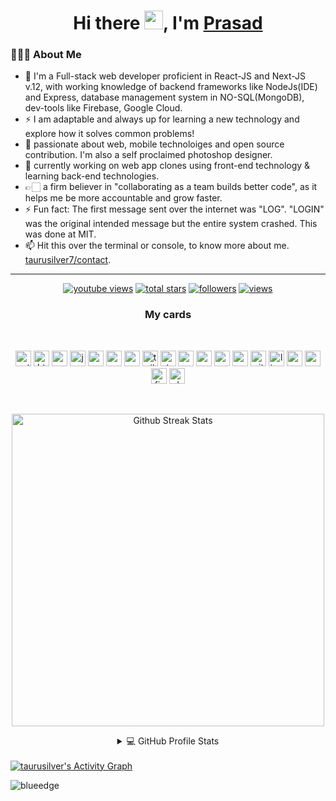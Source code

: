 <h1 align="center">Hi there <img src="https://raw.githubusercontent.com/iampavangandhi/iampavangandhi/master/gifs/Hi.gif" width="30px">, I'm  <a href="https://taurusilver7.github.io/profile/">Prasad</a></h1>

<h3> 👨🏻‍💻 About Me </h3>

- 📍 I'm a Full-stack web developer proficient in React-JS and Next-JS v.12,
    with working knowledge of backend frameworks like NodeJs(IDE) and Express, database management system in NO-SQL(MongoDB),
    dev-tools like Firebase, Google Cloud.
- ⚡ I am adaptable and always up for learning a new technology and explore how it solves common problems!
- 🔭 passionate about web, mobile technoloiges and open source contribution. I'm also a self proclaimed photoshop designer.
- 🌱 currently working on web app clones using front-end technology & learning back-end technologies. 
- 👉🏻 a firm believer in "collaborating as a team builds better code", as it helps me be more accountable and grow faster. 
- ⚡ Fun fact: The first message sent over the internet was "LOG". "LOGIN" was the original intended message but the entire system crashed. This was done at MIT.
- 📫 Hit this over the terminal or console, to know more about me. [taurusilver7/contact](https://taurusilver7.github.io/portfolio/#contact).
<hr>

<!-- Social badges section -->
<!-- Badges with custom icons - https://github.com/DenverCoder1/custom-icon-badges -->
<!-- YouTube stats - https://github.com/DenverCoder1/github-readme-youtube-stats -->
<!-- View counter - https://github.com/DenverCoder1/Simple-View-Counter -->
<!-- Star counter - https://github.com/idealclover/GitHub-Star-Counter -->
<p align="center">
<!--   <a href="https://www.youtube.com/c/DevProTips?sub_confirmation=1">
    <img alt="youtube subscribers" title="Subscribe to my YouTube channel" src="https://custom-icon-badges.herokuapp.com/youtube/channel/subscribers/UCipSxT7a3rn81vGLw9lqRkg?color=%23E05D44&label=SUBSCRIBE&logo=video&logoColor=white&style=for-the-badge&labelColor=CE4630"/></a>  -->
    
  <a href="https://www.youtube.com/c/DevProTips">
    <img alt="youtube views" title="YouTube views" src="https://custom-icon-badges.herokuapp.com/youtube/channel/views/UCipSxT7a3rn81vGLw9lqRkg?color=%23E1AD0E&logo=video&logoColor=white&style=for-the-badge&labelColor=C79600"/></a> 
  <a href="https://github.com/taurusilver7?tab=repositories&sort=stargazers">
    <img alt="total stars" title="Total stars on GitHub" src="https://custom-icon-badges.herokuapp.com/badge/dynamic/json?logo=star&color=55960c&labelColor=488207&label=Stars&style=for-the-badge&query=%24.stars&url=https://api.github-star-counter.workers.dev/user/taurusilver7"/></a>
  <a href="https://github.com/DenverCoder1?tab=followers">
    <img alt="followers" title="Follow me on Github" src="https://custom-icon-badges.herokuapp.com/github/followers/taurusilver7?color=236ad3&labelColor=1155ba&style=for-the-badge&logo=person-add&label=Follow&logoColor=white"/></a>
  <a href="https://github.com/taurusilver7/Simple-View-Counter">
    <img alt="views" title="GitHub profile views" src="https://freshidea.com/jonah/app/DenverCoder1-profile-views"/></a>
</p>

<h3 align="center">My cards</h3>
<br>

<p align="center">
<img src="https://img.shields.io/badge/Python-FFD43B?style=for-the-badge&logo=python&logoColor=white" alt=python height="25" />
<img src="https://img.shields.io/badge/HTML5-E34F26?style=for-the-badge&logo=html5&logoColor=white" alt=html5 height="25"/>
<img src="https://img.shields.io/badge/CSS3-1572B6?style=for-the-badge&logo=css3&logoColor=white" alt=css3 height="25"/>
<img src="https://img.shields.io/badge/JavaScript-323330?style=for-the-badge&logo=javascript&logoColor=F7DF1E" alt=javascript height="25"/>
<img src="https://img.shields.io/badge/React-20232A?style=for-the-badge&logo=react&logoColor=61DAFB" alt=react height="25"/>
<img src="https://img.shields.io/badge/next.js-000000?style=for-the-badge&logo=nextdotjs&logoColor=white" alt=next height="25"/>
<img src="https://img.shields.io/badge/Sass-CC6699?style=for-the-badge&logo=sass&logoColor=white" alt=sass height="25" />
<img src="https://img.shields.io/badge/Tailwind_CSS-38B2AC?style=for-the-badge&logo=tailwind-css&logoColor=white" alt=tailwind height="25"/>
<img src="https://img.shields.io/badge/styled--components-DB7093?style=for-the-badge&logo=styled-components&logoColor=white" alt="styled-components" height="25" />
<img src="https://img.shields.io/badge/Node.js-339933?style=for-the-badge&logo=nodedotjs&logoColor=white" alt=nodejs height="25"/>
<img src="https://img.shields.io/badge/MongoDB-4EA94B?style=for-the-badge&logo=mongodb&logoColor=white" alt=mongodb height="25"/>
<img src="https://img.shields.io/badge/Express.js-000000?style=for-the-badge&logo=express&logoColor=white" alt=express height="25"/>
<img src="https://img.shields.io/badge/MySQL-005C84?style=for-the-badge&logo=mysql&logoColor=white" alt=express height="25"/>
<img src="https://img.shields.io/badge/Git-F05032?style=for-the-badge&logo=git&logoColor=white" alt=git height="25"/>
<img src="https://img.shields.io/badge/Linux-FCC624?style=for-the-badge&logo=linux&logoColor=black" alt=linux height="25"/>
<img src="https://img.shields.io/badge/Vercel-000000?style=for-the-badge&logo=vercel&logoColor=white" alt="vercel" height="25" />
<img src="https://img.shields.io/badge/Visual_Studio_Code-0078D4?style=for-the-badge&logo=visual%20studio%20code&logoColor=white" alt="vs-code" height="25" />
<img src="https://img.shields.io/badge/firebase-ffca28?style=for-the-badge&logo=firebase&logoColor=black" alt="firebase" height="25" />
<img src="https://img.shields.io/badge/Adobe-Photoshop-31A8FF?style=for-the-badge&logo=Adobe-Photoshop&labelColor=0a446b&logoWidth=15" alt="photoshop" height="25" />
</p>
<br/>
<p align="center">
    <a href="https://github.com/taurusilver7">
        <img  width="500" alt="Github Streak Stats" src="https://github-readme-streak-stats.herokuapp.com/?user=taurusilver7&theme=dracula&title_color=ffffff&icon_color=bb2acf&text_color=daf7dc&bg_color=151515&show_icons=true" >
    </a>
 </p>
 <!-- https://github.com/taurusilver7/github-readme-stats -->
<details align="center"> 
  <summary>💻 GitHub Profile Stats</summary>
  <br/>
    <a href="https://github.com/taurusilver7/github-readme-stats"><img alt="taurusilver7's Github Stats" src="https://denvercoder1-github-readme-stats.vercel.app/api/?username=taurusilver7&show_icons=true&count_private=true&theme=react&hide_border=true&bg_color=1F222E&title_color=F85D7F&icon_color=F8D866" height="192px"/></a>
  <a href="https://github.com/taurusilver7/github-readme-stats"><img alt="DenverCoder1's Top Languages" src="https://github-readme-stats.vercel.app/api/top-langs/?username=taurusilver7&langs_count=8&layout=compact&theme=react&hide_border=true&bg_color=1F222E&title_color=F85D7F&icon_color=F8D866&hide=Jupyter%20Notebook" height="192px"/></a>
  <br/>
  <b>Note:</b> Top languages is only a metric of the languages my public code consists of and doesn't reflect experience or skill level.
</details>
<br/>
<a href="https://github.com/ashutosh00710/github-readme-activity-graph"><img alt="taurusilver's Activity Graph" src="https://denvercoder1-activity-graph.herokuapp.com/graph?username=taurusilver7&theme=xcode" /></a>

<!-- activity graph theme bg_color=1F222E&color=F8D866&line=F85D7F&point=FFFFFF&hide_border=true  -->

<!-- Github Readme-Coding-Quotes  -->
<!-- <p align="center">
    <img width="500" src="https://github-readme-quotes.herokuapp.com/quote?theme=onedark&animation=default&layout=default" />
</p> -->

<p align="center"><p align="left"> <img src="https://komarev.com/ghpvc/?username=taurusilver7" alt="blueedge"/> </p>  </p>

